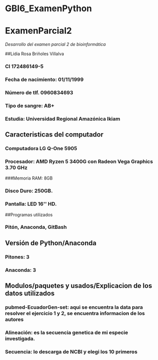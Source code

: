 # GBI6_ExamenPython
# ExamenParcial2

*Desarrollo del examen parcial 2 de bioinformática*

##Lidia Rosa Briñoles Villalva

### CI 172486149-5

### Fecha de nacimiento: 01/11/1999

### Número de tlf. 0960834693

### Tipo de sangre: AB+

### Estudia: Universidad Regional Amazónica Ikiam

## Caracteristicas del computador

### Computadora LG Q-One 5905

### Procesador: AMD Ryzen 5 3400G con Radeon Vega Graphics 3.70 GHz

###Memoria RAM: 8GB

### Disco Duro: 250GB.

### Pantalla: LED 16'' HD.

##Programas utilizados

### Pitón, Anaconda, GitBash

## Versión de Python/Anaconda

### Pitones: 3

### Anaconda: 3

## Modulos/paquetes y usados/Explicacion de los datos utilizados

### pubmed-EcuadorGen-set: aqui se encuentra la data para resolver el ejercicio 1 y 2, se encuentra informacion de los autores

### Alineación: es la secuencia genetica de mi especie investigada.

### Secuencia: lo descarga de NCBI y elegi los 10 primeros
